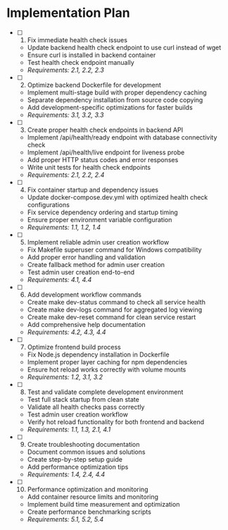 # Implementation Plan

- [ ] 1. Fix immediate health check issues
  - Update backend health check endpoint to use curl instead of wget
  - Ensure curl is installed in backend container
  - Test health check endpoint manually
  - _Requirements: 2.1, 2.2, 2.3_

- [ ] 2. Optimize backend Dockerfile for development
  - Implement multi-stage build with proper dependency caching
  - Separate dependency installation from source code copying
  - Add development-specific optimizations for faster builds
  - _Requirements: 3.1, 3.2, 3.3_

- [ ] 3. Create proper health check endpoints in backend API
  - Implement /api/health/ready endpoint with database connectivity check
  - Implement /api/health/live endpoint for liveness probe
  - Add proper HTTP status codes and error responses
  - Write unit tests for health check endpoints
  - _Requirements: 2.1, 2.2, 2.4_

- [ ] 4. Fix container startup and dependency issues
  - Update docker-compose.dev.yml with optimized health check configurations
  - Fix service dependency ordering and startup timing
  - Ensure proper environment variable configuration
  - _Requirements: 1.1, 1.2, 1.4_

- [ ] 5. Implement reliable admin user creation workflow
  - Fix Makefile superuser command for Windows compatibility
  - Add proper error handling and validation
  - Create fallback method for admin user creation
  - Test admin user creation end-to-end
  - _Requirements: 4.1, 4.4_

- [ ] 6. Add development workflow commands
  - Create make dev-status command to check all service health
  - Create make dev-logs command for aggregated log viewing
  - Create make dev-reset command for clean service restart
  - Add comprehensive help documentation
  - _Requirements: 4.2, 4.3, 4.4_

- [ ] 7. Optimize frontend build process
  - Fix Node.js dependency installation in Dockerfile
  - Implement proper layer caching for npm dependencies
  - Ensure hot reload works correctly with volume mounts
  - _Requirements: 1.2, 3.1, 3.2_

- [ ] 8. Test and validate complete development environment
  - Test full stack startup from clean state
  - Validate all health checks pass correctly
  - Test admin user creation workflow
  - Verify hot reload functionality for both frontend and backend
  - _Requirements: 1.1, 1.3, 2.1, 4.1_

- [ ] 9. Create troubleshooting documentation
  - Document common issues and solutions
  - Create step-by-step setup guide
  - Add performance optimization tips
  - _Requirements: 1.4, 2.4, 4.4_

- [ ] 10. Performance optimization and monitoring
  - Add container resource limits and monitoring
  - Implement build time measurement and optimization
  - Create performance benchmarking scripts
  - _Requirements: 5.1, 5.2, 5.4_